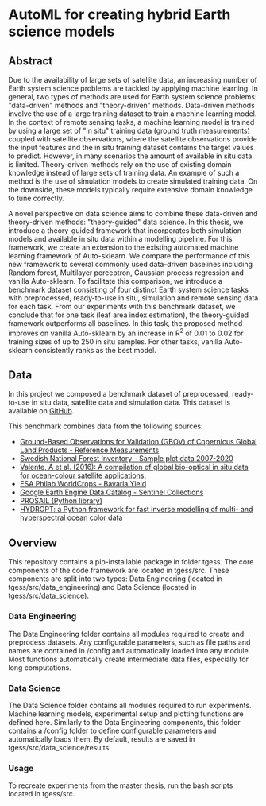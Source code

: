 # AutoML for creating hybrid Earth science models
## Abstract
<p>
Due to the availability of large sets of satellite data, an increasing number of Earth system science problems are tackled by applying machine learning.
In general, two types of methods are used for Earth system science problems:
"data-driven" methods and "theory-driven" methods. 
Data-driven methods involve the use of a large training dataset to train a machine learning model. In the context of remote sensing tasks, a machine learning model is trained by using a large set of "in situ" training data (ground truth measurements) coupled with satellite observations, where the satellite observations provide the input features and the in situ training dataset contains the target values to predict. 
However, 
in many scenarios the amount of available in situ data is limited. 
Theory-driven methods rely on the use of existing domain knowledge instead of large sets of training data. 
An example of such a method is the use of simulation models to create simulated training data.
On the downside, these models typically require extensive domain knowledge to tune correctly.
</p>
<p>
A novel perspective on data science aims to combine these data-driven and theory-driven methods: "theory-guided" data science. 
In this thesis, we introduce a theory-guided framework that incorporates both simulation models and available in situ data within a modelling pipeline. For this framework, we create an extension to the existing automated machine learning framework of Auto-sklearn. We compare the performance of this new framework to several commonly used data-driven baselines including Random forest, Multilayer perceptron, Gaussian process regression and vanilla Auto-sklearn. To facilitate this comparison, we introduce a benchmark dataset consisting of four distinct Earth system science tasks with 
preprocessed, ready-to-use in situ, simulation and remote sensing data for each task. 
From our experiments with this benchmark dataset, we conclude that for one task (leaf area index estimation), the theory-guided framework outperforms all baselines. In this task, the proposed method improves on vanilla Auto-sklearn by an increase in R<sup>2</sup> of 0.01 to 0.02 for training sizes of up to 250 in situ samples. For other tasks, vanilla Auto-sklearn consistently ranks as the best model.
</p>

## Data
<p>
In this project we composed a benchmark dataset of preprocessed, ready-to-use in situ data, satellite data and simulation data. This dataset is available on <a href="https://github.com/victorneuteboom/master-thesis-public-data">GitHub</a>.

This benchmark combines data from the following sources:
</p><ul>
  <li><a href="https://land.copernicus.eu/global/gbov/products/">Ground-Based Observations for Validation (GBOV) of Copernicus Global Land Products - Reference Measurements</a></li>
  <li><a href="https://www.slu.se/en/Collaborative-Centres-and-Projects/the-swedish-national-forest-inventory/listor/sample-plot-data/">Swedish National Forest Inventory - Sample plot data 2007-2020</a></li>
  <li><a href="https://doi.org/10.1594/PANGAEA.862886"> Valente, A et al. (2016): A compilation of global bio-optical in situ
data for ocean-colour satellite applications.</a></li>
  <li><a href="https://github.com/ESA-PhiLab/WorldCrops/tree/main/data/cropdata/Bavaria">ESA Philab WorldCrops - Bavaria Yield</a></li>
  <li><a href="https://developers.google.com/earth-engine/datasets/catalog/sentinel">Google Earth Engine Data Catalog - Sentinel Collections</a></li>
  <li><a href="https://github.com/jgomezdans/prosail">PROSAIL (Python library)</a></li>
  <li><a href="https://doi.org/10.5281/zenodo.4782707">HYDROPT: a Python framework for fast inverse 
                   modelling of multi- and hyperspectral ocean color
                   data</a></li>
</ul>
<p></p>

## Overview
This repository contains a pip-installable package in folder tgess.
The core components of the code framework are located in tgess/src. 
These components are split into two types: Data Engineering (located in tgess/src/data_engineering) and Data Science (located in tgess/src/data_science).

### Data Engineering
The Data Engineering folder contains all modules required to create and preprocess datasets. Any configurable parameters, such as file paths and names are contained in /config and automatically loaded into any module. Most functions automatically create intermediate data files, especially for long computations.

### Data Science
The Data Science folder contains all modules required to run experiments. Machine learning models, experimental setup and plotting functions are defined here. Similarly to the Data Engineering components, this folder contains a /config folder to define configurable parameters and automatically loads them. By default, results are saved in tgess/src/data_science/results.

### Usage
To recreate experiments from the master thesis, run the bash scripts located in tgess/src.
